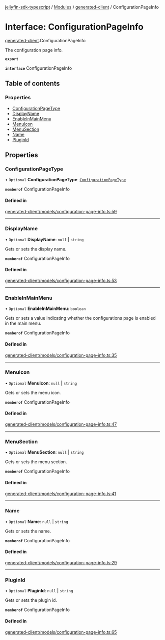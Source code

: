 [jellyfin-sdk-typescript](../README.md) / [Modules](../modules.md) / [generated-client](../modules/generated_client.md) / ConfigurationPageInfo

# Interface: ConfigurationPageInfo

[generated-client](../modules/generated_client.md).ConfigurationPageInfo

The configuration page info.

**`export`**

**`interface`** ConfigurationPageInfo

## Table of contents

### Properties

- [ConfigurationPageType](generated_client.ConfigurationPageInfo.md#configurationpagetype)
- [DisplayName](generated_client.ConfigurationPageInfo.md#displayname)
- [EnableInMainMenu](generated_client.ConfigurationPageInfo.md#enableinmainmenu)
- [MenuIcon](generated_client.ConfigurationPageInfo.md#menuicon)
- [MenuSection](generated_client.ConfigurationPageInfo.md#menusection)
- [Name](generated_client.ConfigurationPageInfo.md#name)
- [PluginId](generated_client.ConfigurationPageInfo.md#pluginid)

## Properties

### ConfigurationPageType

• `Optional` **ConfigurationPageType**: [`ConfigurationPageType`](../enums/generated_client.ConfigurationPageType.md)

**`memberof`** ConfigurationPageInfo

#### Defined in

[generated-client/models/configuration-page-info.ts:59](https://github.com/thornbill/jellyfin-sdk-typescript/blob/b0f5501/src/generated-client/models/configuration-page-info.ts#L59)

___

### DisplayName

• `Optional` **DisplayName**: ``null`` \| `string`

Gets or sets the display name.

**`memberof`** ConfigurationPageInfo

#### Defined in

[generated-client/models/configuration-page-info.ts:53](https://github.com/thornbill/jellyfin-sdk-typescript/blob/b0f5501/src/generated-client/models/configuration-page-info.ts#L53)

___

### EnableInMainMenu

• `Optional` **EnableInMainMenu**: `boolean`

Gets or sets a value indicating whether the configurations page is enabled in the main menu.

**`memberof`** ConfigurationPageInfo

#### Defined in

[generated-client/models/configuration-page-info.ts:35](https://github.com/thornbill/jellyfin-sdk-typescript/blob/b0f5501/src/generated-client/models/configuration-page-info.ts#L35)

___

### MenuIcon

• `Optional` **MenuIcon**: ``null`` \| `string`

Gets or sets the menu icon.

**`memberof`** ConfigurationPageInfo

#### Defined in

[generated-client/models/configuration-page-info.ts:47](https://github.com/thornbill/jellyfin-sdk-typescript/blob/b0f5501/src/generated-client/models/configuration-page-info.ts#L47)

___

### MenuSection

• `Optional` **MenuSection**: ``null`` \| `string`

Gets or sets the menu section.

**`memberof`** ConfigurationPageInfo

#### Defined in

[generated-client/models/configuration-page-info.ts:41](https://github.com/thornbill/jellyfin-sdk-typescript/blob/b0f5501/src/generated-client/models/configuration-page-info.ts#L41)

___

### Name

• `Optional` **Name**: ``null`` \| `string`

Gets or sets the name.

**`memberof`** ConfigurationPageInfo

#### Defined in

[generated-client/models/configuration-page-info.ts:29](https://github.com/thornbill/jellyfin-sdk-typescript/blob/b0f5501/src/generated-client/models/configuration-page-info.ts#L29)

___

### PluginId

• `Optional` **PluginId**: ``null`` \| `string`

Gets or sets the plugin id.

**`memberof`** ConfigurationPageInfo

#### Defined in

[generated-client/models/configuration-page-info.ts:65](https://github.com/thornbill/jellyfin-sdk-typescript/blob/b0f5501/src/generated-client/models/configuration-page-info.ts#L65)
